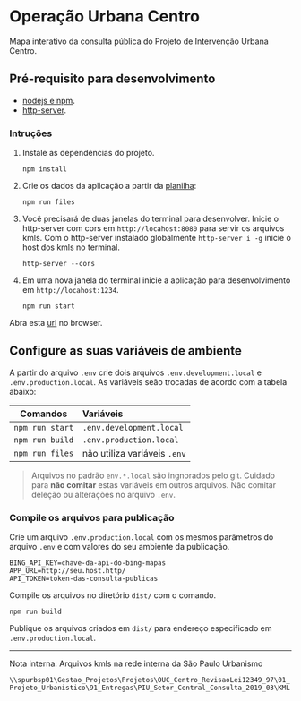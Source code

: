 # Operação Urbana Centro
Mapa interativo da consulta pública do Projeto de Intervenção Urbana Centro. 

## Pré-requisito para desenvolvimento
* [nodejs e npm](https://nodejs.org/).
* [http-server](https://github.com/indexzero/http-server). 

### Intruções

1. Instale as dependências do projeto.
    ```
    npm install
    ```

2. Crie os dados da aplicação a partir da [planilha](https://docs.google.com/spreadsheets/d/11W0_h0AcOxGvziGuZTolvEmdOS9VfNxP4WT-Sm_x80M/edit?usp=sharing
):
    ```
    npm run files
    ```

3. Você precisará de duas janelas do terminal para desenvolver. Inicie o http-server com cors em `http://locahost:8080` para servir os arquivos kmls. Com o http-server instalado globalmente `http-server i -g` inicie o host dos kmls no terminal.
    ```
    http-server --cors
    ```

4. Em uma nova janela do terminal inicie a aplicação para desenvolvimento em `http://locahost:1234`.
    ```
    npm run start
    ```
Abra esta [url](http://localhost:1234/) no browser.



## Configure as suas variáveis de ambiente

A partir do arquivo `.env` crie dois arquivos `.env.development.local` e `.env.production.local`. As variáveis seão trocadas de acordo com a tabela abaixo:

| Comandos             | Variáveis                   |
| -------------------- |:----------------------------|
| `npm run start`      | `.env.development.local`    |
| `npm run build`      | `.env.production.local`     |
| `npm run files`      | não utiliza variáveis `.env`|

> Arquivos no padrão `env.*.local` são ingnorados pelo git. Cuidado para **não comitar**  estas variáveis em outros arquivos. Não comitar deleção ou alterações no arquivo `.env`.

### Compile os arquivos para publicação
Crie um arquivo `.env.production.local` com os mesmos parâmetros do arquivo `.env` e com valores do seu ambiente da publicação. 
```
BING_API_KEY=chave-da-api-do-bing-mapas
APP_URL=http://seu.host.http/
API_TOKEN=token-das-consulta-publicas
```

Compile os arquivos no diretório `dist/` com o comando.
``` 
npm run build
```

Publique os arquivos criados em `dist/` para endereço especificado em `.env.production.local`. 

___

Nota interna: Arquivos kmls na rede interna da São Paulo Urbanismo

`\\spurbsp01\Gestao_Projetos\Projetos\OUC_Centro_RevisaoLei12349_97\01_Projeto_Urbanistico\91_Entregas\PIU_Setor_Central_Consulta_2019_03\KML`